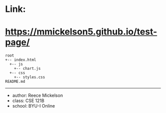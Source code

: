 # Link:
# https://mmickelson5.github.io/test-page/

```
root
+-- index.html
  +-- js
    +-- chart.js
  +-- css
    +-- styles.css
README.md
```
---
* author: Reece Mickelson
* class: CSE 121B
* school: BYU-I Online
